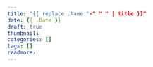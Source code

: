 ```yaml
---
title: "{{ replace .Name "-" " " | title }}"
date: {{ .Date }}
draft: true
thumbnail: 
categories: []
tags: []
readmore: 
---
```


